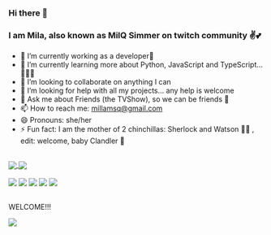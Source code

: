 ### Hi there 👋
### I am Mila, also known as MilQ Simmer on twitch community ✌💕

- 🔭 I’m currently working as a developer🤗
- 🌱 I’m currently learning more about Python, JavaScript and TypeScript... 🤷🏾‍♀️
- 👯 I’m looking to collaborate on anything I can
- 🤔 I’m looking for help with all my projects... any help is welcome 
- 💬 Ask me about Friends (the TVShow), so we can be friends 🤭
- 📫 How to reach me: millamsq@gmail.com
- 😄 Pronouns: she/her
- ⚡ Fun fact: I am the mother of 2 chinchillas: Sherlock and Watson 🐰🐭 , edit: welcome, baby Clandler 🐇
##
<div>
  <a href="https://github.com/milqsimmer">
    <img align="center" src="https://github-readme-stats.vercel.app/api?username=milqsimmer&show_icons=true&hide=contribs&theme=bear&include_all_commits=true&count_private=true"/>
    <img align="center" src="https://github-readme-stats.vercel.app/api/top-langs/?username=milqsimmer&layout=compact&langs_count=7&theme=bear&hide=jupyter%20notebook"/>
</div>

<div style="display: inline_block"><br>
  <a href="https://instagram.com/milqsimmer" target="_blank"><img src="https://img.shields.io/badge/-Instagram-%23E4405F?style=for-the-badge&logo=instagram&logoColor=white" target="_blank"></a>
 	<a href="https://www.twitch.tv/milqsimmer" target="_blank"><img src="https://img.shields.io/badge/Twitch-9146FF?style=for-the-badge&logo=twitch&logoColor=white" target="_blank"></a>
 <a href="https://discord.gg/8966M3jY9c" target="_blank"><img src="https://img.shields.io/badge/Discord-7289DA?style=for-the-badge&logo=discord&logoColor=white" target="_blank"></a> 
  <a href = "mailto:millamsq@gmail.com"><img src="https://img.shields.io/badge/-Gmail-%23333?style=for-the-badge&logo=gmail&logoColor=white" target="_blank"></a>
  <a href="https://www.linkedin.com/in/camila-quadros/" target="_blank"><img src="https://img.shields.io/badge/-LinkedIn-%230077B5?style=for-the-badge&logo=linkedin&logoColor=white" target="_blank"></a> 
</div>
  
##

<div>
   <p>WELCOME!!!</p>
   <img align="center" src="https://i.pinimg.com/originals/ed/64/7b/ed647b105ca0ab65fc33b6ff819ab05f.gif">
 </div>

